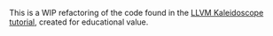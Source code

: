 This is a WIP refactoring of the code found in the [LLVM Kaleidoscope tutorial](http://llvm.org/docs/tutorial/), created for educational value.

